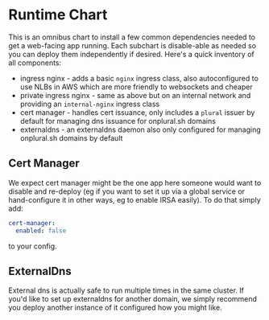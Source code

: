 # Runtime Chart

This is an omnibus chart to install a few common dependencies needed to get a web-facing app running.  Each subchart is disable-able as needed so you can deploy them independently if desired. Here's a quick inventory of all components:

* ingress nginx - adds a basic `nginx` ingress class, also autoconfigured to use NLBs in AWS which are more friendly to websockets and cheaper
* private ingress nginx - same as above but on an internal network and providing an `internal-nginx` ingress class
* cert manager - handles cert issuance, only includes a `plural` issuer by default for managing dns issuance for onplural.sh domains
* externaldns - an externaldns daemon also only configured for managing onplural.sh domains by default

## Cert Manager

We expect cert manager might be the one app here someone would want to disable and re-deploy (eg if you want to set it up via a global service or hand-configure it in other ways, eg to enable IRSA easily).  To do that simply add:

```yaml
cert-manager:
  enabled: false
```

to your config.

## ExternalDns

External dns is actually safe to run multiple times in the same cluster.  If you'd like to set up externaldns for another domain, we simply recommend you deploy another instance of it configured how you might like.